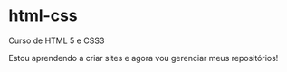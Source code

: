 # html-css
 Curso de HTML 5 e CSS3


Estou aprendendo a criar sites e agora vou gerenciar meus repositórios!